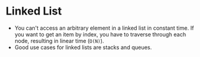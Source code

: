 # Linked List

- You can't access an arbitrary element in a linked list in constant time. If you want to get an item by index, you have to traverse through each node, resulting in linear time (`O(N)`).
- Good use cases for linked lists are stacks and queues.
